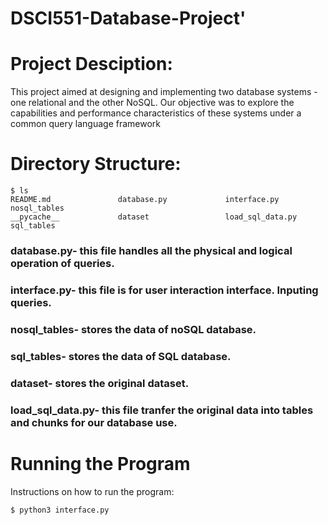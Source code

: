 # DSCI551-Database-Project'

# Project Desciption:
This  project aimed at designing and implementing two database systems - one relational and the other NoSQL. Our objective was to explore the capabilities and performance characteristics of these systems under a common query language framework

# Directory Structure:
```
$ ls
README.md               database.py             interface.py            nosql_tables
__pycache__             dataset                 load_sql_data.py        sql_tables
```
### database.py- this file handles all the physical and logical operation of queries.

### interface.py- this file is for user interaction interface. Inputing queries.

### nosql_tables- stores the data of noSQL database.

### sql_tables- stores the data of SQL database.

### dataset- stores the original dataset.

### load_sql_data.py- this file tranfer the original data into tables and chunks for our database use.


# Running the Program
Instructions on how to run the program:
```
$ python3 interface.py
```
